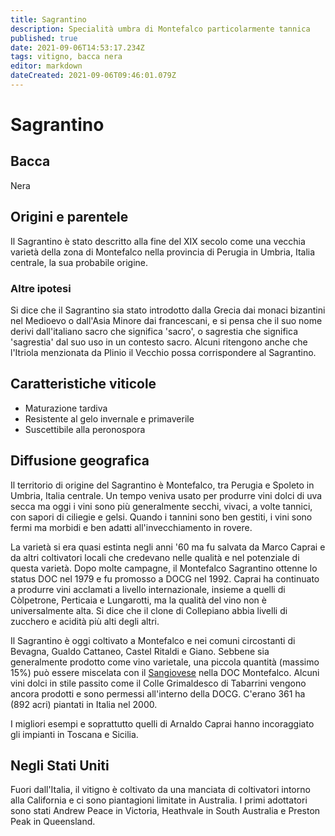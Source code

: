 ```yaml
---
title: Sagrantino
description: Specialità umbra di Montefalco particolarmente tannica
published: true
date: 2021-09-06T14:53:17.234Z
tags: vitigno, bacca nera
editor: markdown
dateCreated: 2021-09-06T09:46:01.079Z
---
```


# Sagrantino

## Bacca
Nera

## Origini e parentele
Il Sagrantino è stato descritto alla fine del XIX secolo come una vecchia varietà della zona di Montefalco nella provincia di Perugia in Umbria, Italia centrale, la sua probabile origine.

### Altre ipotesi

Si dice che il Sagrantino sia stato introdotto dalla Grecia dai monaci bizantini nel Medioevo o dall'Asia Minore dai francescani, e si pensa che il suo nome derivi dall'italiano sacro che significa 'sacro', o sagrestia che significa 'sagrestia' dal suo uso in un contesto sacro. Alcuni ritengono anche che l'Itriola menzionata da Plinio il Vecchio possa corrispondere al Sagrantino.


## Caratteristiche viticole
- Maturazione tardiva
- Resistente al gelo invernale e primaverile
- Suscettibile alla peronospora

## Diffusione geografica
Il territorio di origine del Sagrantino è Montefalco, tra Perugia e Spoleto in Umbria, Italia centrale. Un tempo veniva usato per produrre vini dolci di uva secca ma oggi i vini sono più generalmente secchi, vivaci, a volte tannici, con sapori di ciliegie e gelsi. Quando i tannini sono ben gestiti, i vini sono fermi ma morbidi e ben adatti all'invecchiamento in rovere.

La varietà si era quasi estinta negli anni '60 ma fu salvata da Marco Caprai e da altri coltivatori locali che credevano nelle qualità e nel potenziale di questa varietà. Dopo molte campagne, il Montefalco Sagrantino ottenne lo status DOC nel 1979 e fu promosso a DOCG nel 1992. Caprai ha continuato a produrre vini acclamati a livello internazionale, insieme a quelli di Còlpetrone, Perticaia e Lungarotti, ma la qualità del vino non è universalmente alta. Si dice che il clone di Collepiano abbia livelli di zucchero e acidità più alti degli altri.

Il Sagrantino è oggi coltivato a Montefalco e nei comuni circostanti di Bevagna, Gualdo Cattaneo, Castel Ritaldi e Giano. Sebbene sia generalmente prodotto come vino varietale, una piccola quantità (massimo 15%) può essere miscelata con il [Sangiovese](/vitigni/Italia/bacca-nera/sangiovese) nella DOC Montefalco. Alcuni vini dolci in stile passito come il Colle Grimaldesco di Tabarrini vengono ancora prodotti e sono permessi all'interno della DOCG. C'erano 361 ha (892 acri) piantati in Italia nel 2000.

I migliori esempi e soprattutto quelli di Arnaldo Caprai hanno incoraggiato gli impianti in Toscana e Sicilia.

## Negli Stati Uniti

Fuori dall'Italia, il vitigno è coltivato da una manciata di coltivatori intorno alla California e ci sono piantagioni limitate in Australia. I primi adottatori sono stati Andrew Peace in Victoria, Heathvale in South Australia e Preston Peak in Queensland.